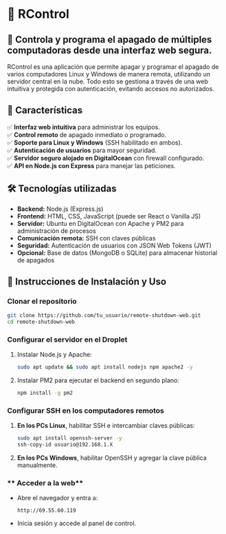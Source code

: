 
# 🔌 RControl

## 🌟 Controla y programa el apagado de múltiples computadoras desde una interfaz web segura.

RControl es una aplicación que permite apagar y programar el apagado de varios computadores Linux y Windows de manera remota, utilizando un servidor central en la nube. Todo esto se gestiona a través de una web intuitiva y protegida con autenticación, evitando accesos no autorizados.  


## 🚀 **Características**
✅ **Interfaz web intuitiva** para administrar los equipos.  
✅ **Control remoto** de apagado inmediato o programado.  
✅ **Soporte para Linux y Windows** (SSH habilitado en ambos).  
✅ **Autenticación de usuarios** para mayor seguridad.  
✅ **Servidor seguro alojado en DigitalOcean** con firewall configurado.  
✅ **API en Node.js con Express** para manejar las peticiones.  


## 🛠️ **Tecnologías utilizadas**
- **Backend:** Node.js (Express.js)
- **Frontend:** HTML, CSS, JavaScript (puede ser React o Vanilla JS)
- **Servidor:** Ubuntu en DigitalOcean con Apache y PM2 para administración de procesos
- **Comunicación remota:** SSH con claves públicas
- **Seguridad:** Autenticación de usuarios con JSON Web Tokens (JWT)
- **Opcional:** Base de datos (MongoDB o SQLite) para almacenar historial de apagados


## 📌 **Instrucciones de Instalación y Uso**

### **Clonar el repositorio**
```bash
git clone https://github.com/tu_usuario/remote-shutdown-web.git
cd remote-shutdown-web
```

### **Configurar el servidor en el Droplet**
1. Instalar Node.js y Apache:
   ```bash
   sudo apt update && sudo apt install nodejs npm apache2 -y
   ```
2. Instalar PM2 para ejecutar el backend en segundo plano:
   ```bash
   npm install -g pm2
   ```

### **Configurar SSH en los computadores remotos**
1. **En los PCs Linux**, habilitar SSH e intercambiar claves públicas:
   ```bash
   sudo apt install openssh-server -y
   ssh-copy-id usuario@192.168.1.X
   ```

2. **En los PCs Windows**, habilitar OpenSSH y agregar la clave pública manualmente.



### ** Acceder a la web**
- Abre el navegador y entra a:  
  ```
  http://69.55.60.119
  ```
- Inicia sesión y accede al panel de control.

